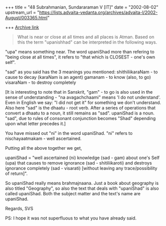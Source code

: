 +++
title = "48 Subrahmanian, Sundararaman V [IT]"
date = "2002-08-02"
upstream_url = "https://lists.advaita-vedanta.org/archives/advaita-l/2002-August/003365.html"

+++
[Archive link](https://lists.advaita-vedanta.org/archives/advaita-l/2002-August/003365.html)

> What is near or close at all times and all places is  Atman. Based on this
the term "upanishhad"
> can be interpreted in the following ways.

"upa" means something near.  The word upaniShad more than refering to "being
close at all times", it refers to "that which is CLOSEST - one's own self".

"sad" as you said has the 3 meanings you mentioned:
shithiliikaraNam - to cause to decay (karaNam is an agent)
gamanam - to know (also, to go)
visaraNam - to destroy completely

[It is interesting to note that in Sanskrit, "gam" - to go is also used in
the sense of understanding - "na avagachchaami" means 'I do not understand'.
Even in English we say: "I did not get it" for something we don't
understand.  Also here "sad" is the dhaatu - root verb.  After a series of
operations that convert a dhaatu to a noun, it still remains as "sad".
upaniShad is a noun.  "sad", due to rules of consonant conjunction becomes
"Shad" depending upon what letter precedes it.]

You have missed out "ni" in the word upaniShad.  "ni" refers to
nischayaatmakam - well ascertained.

Putting all the above together we get,

upaniShad = "well ascertained (ni) knowledge (sad - gam) about one's Self
(upa) that causes to remove ignorance (sad - shitiliikaroti) and destroys
ignorance completely (sad - visarati) [without leaving any trace/possibility
of return]".

So upaniShad really means brahmajnaana.  Just a book about geography is also
titled "Geography", so also the text that deals with "upaniShad" is also
called upaniShad.  Both the subject matter and the text's name are
upaniShad.

Regards,
SVS

PS: I hope it was not superfluous to what you have already said.

